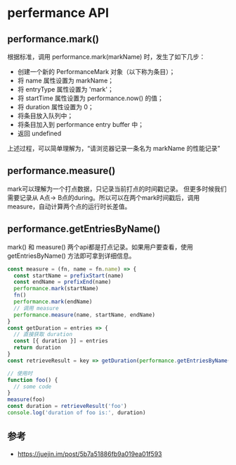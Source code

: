 # perfermance API

## performance.mark()

根据标准，调用 performance.mark(markName) 时，发生了如下几步：

* 创建一个新的 PerformanceMark 对象（以下称为条目）；
* 将 name 属性设置为 markName；
* 将 entryType 属性设置为 'mark'；
* 将 startTime 属性设置为 performance.now() 的值；
* 将 duration 属性设置为 0；
* 将条目放入队列中；
* 将条目加入到 performance entry buffer 中；
* 返回 undefined

上述过程，可以简单理解为，“请浏览器记录一条名为 markName 的性能记录”

## performance.measure()

mark可以理解为一个打点数据，只记录当前打点的时间戳记录。
但更多时候我们需要记录从 A点-> B点的during。所以可以在两个mark时间戳后，调用measure，自动计算两个点的运行时长差值。

## performance.getEntriesByName()

mark() 和 measure() 两个api都是打点记录。如果用户要查看，使用getEntriesByName() 方法即可拿到详细信息。

``` js
const measure = (fn, name = fn.name) => {
  const startName = prefixStart(name)
  const endName = prefixEnd(name)
  performance.mark(startName)
  fn()
  performance.mark(endName)
  // 调用 measure
  performance.measure(name, startName, endName)
}
const getDuration = entries => {
  // 直接获取 duration
  const [{ duration }] = entries
  return duration
}
const retrieveResult = key => getDuration(performance.getEntriesByName(key))

// 使用时
function foo() {
  // some code
}
measure(foo)
const duration = retrieveResult('foo')
console.log('duration of foo is:', duration)
```

## 参考

* https://juejin.im/post/5b7a51886fb9a019ea01f593
